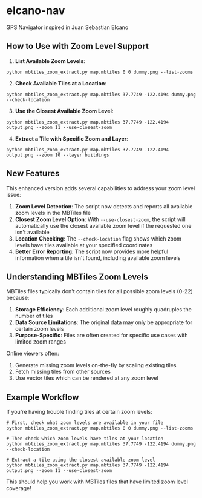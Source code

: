 # elcano-nav
GPS Navigator inspired in Juan Sebastian Elcano

## How to Use with Zoom Level Support

1. **List Available Zoom Levels**:

```plaintext
python mbtiles_zoom_extract.py map.mbtiles 0 0 dummy.png --list-zooms
```


2. **Check Available Tiles at a Location**:

```plaintext
python mbtiles_zoom_extract.py map.mbtiles 37.7749 -122.4194 dummy.png --check-location
```


3. **Use the Closest Available Zoom Level**:

```plaintext
python mbtiles_zoom_extract.py map.mbtiles 37.7749 -122.4194 output.png --zoom 11 --use-closest-zoom
```


4. **Extract a Tile with Specific Zoom and Layer**:

```plaintext
python mbtiles_zoom_extract.py map.mbtiles 37.7749 -122.4194 output.png --zoom 10 --layer buildings
```




## New Features

This enhanced version adds several capabilities to address your zoom level issue:

1. **Zoom Level Detection**: The script now detects and reports all available zoom levels in the MBTiles file
2. **Closest Zoom Level Option**: With `--use-closest-zoom`, the script will automatically use the closest available zoom level if the requested one isn't available
3. **Location Checking**: The `--check-location` flag shows which zoom levels have tiles available at your specified coordinates
4. **Better Error Reporting**: The script now provides more helpful information when a tile isn't found, including available zoom levels


## Understanding MBTiles Zoom Levels

MBTiles files typically don't contain tiles for all possible zoom levels (0-22) because:

1. **Storage Efficiency**: Each additional zoom level roughly quadruples the number of tiles
2. **Data Source Limitations**: The original data may only be appropriate for certain zoom levels
3. **Purpose-Specific**: Files are often created for specific use cases with limited zoom ranges


Online viewers often:

1. Generate missing zoom levels on-the-fly by scaling existing tiles
2. Fetch missing tiles from other sources
3. Use vector tiles which can be rendered at any zoom level


## Example Workflow

If you're having trouble finding tiles at certain zoom levels:

```shellscript
# First, check what zoom levels are available in your file
python mbtiles_zoom_extract.py map.mbtiles 0 0 dummy.png --list-zooms

# Then check which zoom levels have tiles at your location
python mbtiles_zoom_extract.py map.mbtiles 37.7749 -122.4194 dummy.png --check-location

# Extract a tile using the closest available zoom level
python mbtiles_zoom_extract.py map.mbtiles 37.7749 -122.4194 output.png --zoom 11 --use-closest-zoom
```

This should help you work with MBTiles files that have limited zoom level coverage!